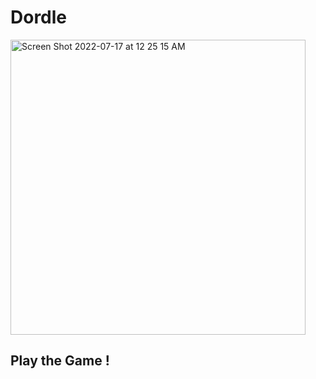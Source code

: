 # Dordle

<img width="472" alt="Screen Shot 2022-07-17 at 12 25 15 AM" src="https://user-images.githubusercontent.com/52183255/179383925-d05fd693-0fbc-4632-828d-2f096ef94c73.png">

## Play the Game !

